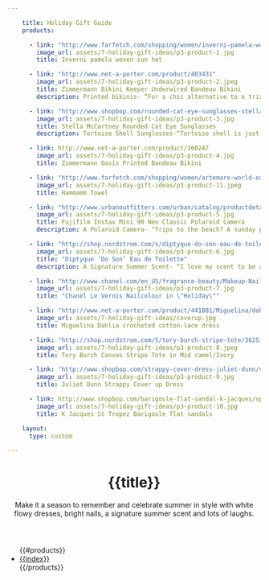 ```yaml
---

    title: Holiday Gift Guide
    products:

      - link: "http://www.farfetch.com/shopping/women/inverni-pamela-woven-sun-hat-item-10377089.aspx?storeid=9319"
        image_url: assets/7-holiday-gift-ideas/p3-product-1.jpg
        title: Inverni pamela woven sun hat

      - link: "http://www.net-a-porter.com/product/403431"
        image_url: assets/7-holiday-gift-ideas/p3-product-2.jpeg
        title: Zimmermann Bikini Keeper Underwired Bandeau Bikini
        description: Printed bikinis- “For a chic alternative to a triangle string bikini, opt for a bandeau style top. These beautifully printed bow bandeau bikini’s from Zimmermann are a simple yet stylish print to embrace the summer vibes.” -- Aubrey from TheLoveAssembly

      - link: "http://www.shopbop.com/rounded-cat-eye-sunglasses-stella/vp/v=1/845524441959527.htm"
        image_url: assets/7-holiday-gift-ideas/p3-product-3.jpg
        title: Stella McCartney Rounded Cat Eye Sunglasses
        description: Tortoise Shell Sunglasses-“Tortoise shell is just as neutral as black. Pairing them back with your wardrobe is as easy as a pair of black sunglasses, only they add a hint of subtle cool.” -- Aubrey from TheLoveAssembly

      - link: http://www.net-a-porter.com/product/360247
        image_url: assets/7-holiday-gift-ideas/p3-product-4.jpg
        title: Zimmermann Oasis Printed Bandeau Bikini

      - link: "http://www.farfetch.com/shopping/women/artemare-world-exclusive-hammam-towel-item-10562310.aspx?storeid=9352"
        image_url: assets/7-holiday-gift-ideas/p3-product-11.jpeg
        title: Hammamm Towel

      - link: "http://www.urbanoutfitters.com/urban/catalog/productdetail.jsp?id=30664908"
        image_url: assets/7-holiday-gift-ideas/p3-product-5.jpg
        title: Fujifilm Instax Mini 90 Neo Classic Polaroid Camera
        description: A Polaroid Camera- "Trips to the beach? A sunday picnic for lunch.? The new Instax Mini 90 by Fuji doesn't only look stylish but is the perfect companion to take along to all your summer soirees and adventures. With new features like double exposure, macro mode and high performance flash, every kind of photographer can snap memories creatively and have them developed in an instant." -- Aubrey from TheLoveAssembly

      - link: "http://shop.nordstrom.com/s/diptyque-do-son-eau-de-toilette/3317810"
        image_url: assets/7-holiday-gift-ideas/p3-product-6.jpg
        title: "Diptyque ‘Do Son’ Eau de Toilette"
        description: A Signature Summer Scent- “I love my scent to be a reflection of each season. For the cooler months - a warm, slightly masculine scent and in the warmer months - fresh, floral and light.” -- Aubrey from TheLoveAssembly

      - link: "http://www.chanel.com/en_US/fragrance-beauty/Makeup-Nails-LE-VERNIS-89314"
        image_url: assets/7-holiday-gift-ideas/p3-product-7.jpg
        title: "Chanel Le Vernis Nailcolour in \"Holiday\""

      - link: "http://www.net-a-porter.com/product/441881/Miguelina/dahlia-crocheted-cotton-lace-dress"
        image_url: assets/7-holiday-gift-ideas/coverup.jpg
        title: Miguelina Dahlia crocheted cotton-lace dress

      - link: "http://shop.nordstrom.com/S/tory-burch-stripe-tote/3625101?origin=keywordsearch"
        image_url: assets/7-holiday-gift-ideas/p3-product-8.jpeg
        title: Tory Burch Canvas Stripe Tote in Mid camel/Ivory

      - link: "http://www.shopbop.com/strappy-cover-dress-juliet-dunn/vp/v=1/1562519778.htm?folderID=2534374302072409&fm=other-shopbysize&colorId=10784"
        image_url: assets/7-holiday-gift-ideas/p3-product-9.jpg
        title: Juliet Dunn Strappy Cover up Dress

      - link: http://www.shopbop.com/barigoule-flat-sandal-k-jacques/vp/v=1/1582599501.htm?fm=search-shopbysize
        image_url: assets/7-holiday-gift-ideas/p3-product-10.jpg
        title: K Jacques St Tropez Barigoule flat sandals

    layout:
      type: custom

---
```


<div class="content">
  <header>
    <h1 class="title">{{title}}</h1>
    <div class="description">
      Make it a season to remember and celebrate summer in style with white flowy  dresses, bright nails, a signature summer scent and lots of laughs.
    </div>
  </header>
  <ul id="story7-products">
    {{#products}}
      <li>
        <a href="{{url}}" class="hotspot product" title="{{title}}" data-track="hotspot:click" data-image="{{image_url}}" >
          <div class="image" style="background-image:url('{{image_url}}')"></div>
          <span class="tag">{{index}}</span>
        </a>
      </li>
    {{/products}}
  </ul>
</div>
